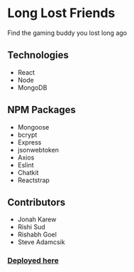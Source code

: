 # Long Lost Friends
Find the gaming buddy you lost long ago
  
## Technologies
- React
- Node
- MongoDB 

## NPM Packages
* Mongoose
* bcrypt
* Express
* jsonwebtoken
* Axios
* Eslint 
* Chatkit
* Reactstrap

## Contributors
* Jonah Karew
* Rishi Sud
* Rishabh Goel
* Steve Adamcsik

### [Deployed here](https://long-lost-friends.herokuapp.com/)